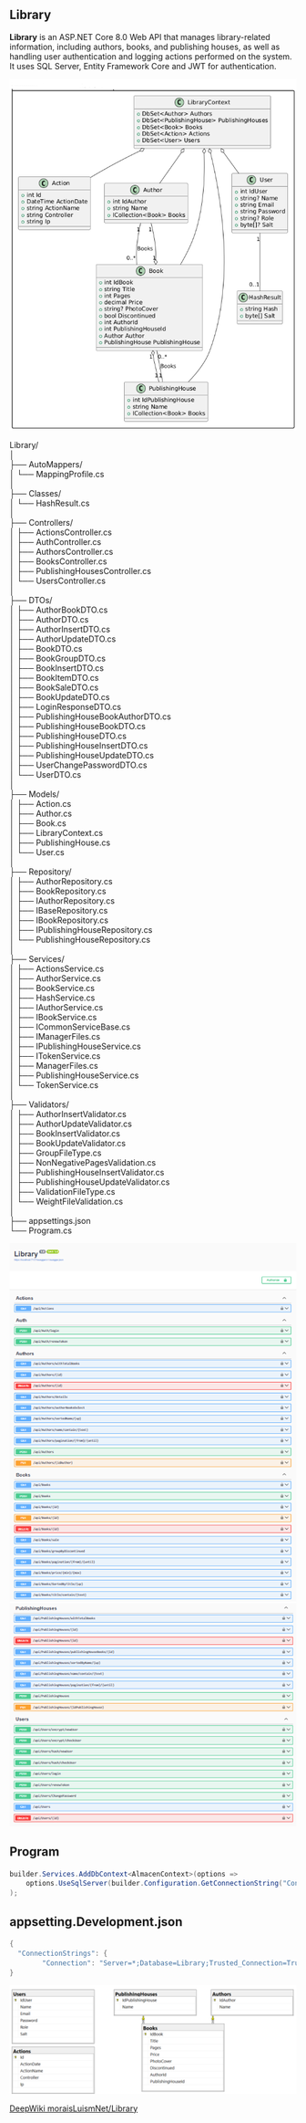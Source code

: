 ## Library

**Library** is an ASP.NET Core 8.0 Web API that manages library-related information, including authors, books, and publishing houses, as well as handling user authentication and logging actions performed on the system. It uses SQL Server, Entity Framework Core and JWT for authentication. 

![Library](img/UML.png)

Library/  
│  
├── AutoMappers/  
│   └── MappingProfile.cs  
│  
├── Classes/  
│   └── HashResult.cs  
│  
├── Controllers/  
│   ├── ActionsController.cs  
│   ├── AuthController.cs  
│   ├── AuthorsController.cs  
│   ├── BooksController.cs  
│   ├── PublishingHousesController.cs  
│   └── UsersController.cs  
│  
├── DTOs/  
│   ├── AuthorBookDTO.cs  
│   ├── AuthorDTO.cs  
│   ├── AuthorInsertDTO.cs  
│   ├── AuthorUpdateDTO.cs  
│   ├── BookDTO.cs  
│   ├── BookGroupDTO.cs  
│   ├── BookInsertDTO.cs  
│   ├── BookItemDTO.cs  
│   ├── BookSaleDTO.cs  
│   ├── BookUpdateDTO.cs  
│   ├── LoginResponseDTO.cs  
│   ├── PublishingHouseBookAuthorDTO.cs  
│   ├── PublishingHouseBookDTO.cs  
│   ├── PublishingHouseDTO.cs  
│   ├── PublishingHouseInsertDTO.cs  
│   ├── PublishingHouseUpdateDTO.cs  
│   ├── UserChangePasswordDTO.cs  
│   └── UserDTO.cs  
│  
├── Models/  
│   ├── Action.cs  
│   ├── Author.cs  
│   ├── Book.cs  
│   ├── LibraryContext.cs  
│   ├── PublishingHouse.cs  
│   └── User.cs  
│  
├── Repository/  
│   ├── AuthorRepository.cs  
│   ├── BookRepository.cs  
│   ├── IAuthorRepository.cs  
│   ├── IBaseRepository.cs  
│   ├── IBookRepository.cs  
│   ├── IPublishingHouseRepository.cs  
│   └── PublishingHouseRepository.cs  
│  
├── Services/  
│   ├── ActionsService.cs  
│   ├── AuthorService.cs  
│   ├── BookService.cs  
│   ├── HashService.cs  
│   ├── IAuthorService.cs  
│   ├── IBookService.cs  
│   ├── ICommonServiceBase.cs  
│   ├── IManagerFiles.cs  
│   ├── IPublishingHouseService.cs  
│   ├── ITokenService.cs  
│   ├── ManagerFiles.cs  
│   ├── PublishingHouseService.cs  
│   └── TokenService.cs  
│  
├── Validators/  
│   ├── AuthorInsertValidator.cs  
│   ├── AuthorUpdateValidator.cs  
│   ├── BookInsertValidator.cs  
│   ├── BookUpdateValidator.cs  
│   ├── GroupFileType.cs  
│   ├── NonNegativePagesValidation.cs  
│   ├── PublishingHouseInsertValidator.cs  
│   ├── PublishingHouseUpdateValidator.cs  
│   ├── ValidationFileType.cs  
│   └── WeightFileValidation.cs  
│  
├── appsettings.json  
└── Program.cs  

![Library](img/1.png)
![Library](img/2.png)


## Program
```cs 
builder.Services.AddDbContext<AlmacenContext>(options =>
    options.UseSqlServer(builder.Configuration.GetConnectionString("Connection"))
);
``` 

## appsetting.Development.json
```cs 
{
  "ConnectionStrings": {
        "Connection": "Server=*;Database=Library;Trusted_Connection=True;TrustServerCertificate=True;MultipleActiveResultSets=True"
}
``` 
![Library](img/DB.png)

[DeepWiki moraisLuismNet/Library](https://deepwiki.com/moraisLuismNet/Library)